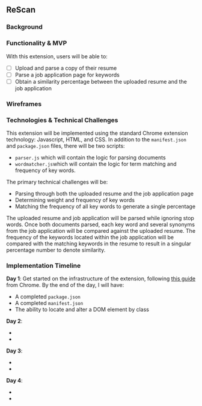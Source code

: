 ## ReScan

### Background


### Functionality & MVP

With this extension, users will be able to:

- [ ] Upload and parse a copy of their resume
- [ ] Parse a job application page for keywords
- [ ] Obtain a similarity percentage between the uploaded resume and the job application

### Wireframes


### Technologies & Technical Challenges

This extension will be implemented using the standard Chrome extension technology: Javascript, HTML, and CSS.  In addition to the `manifest.json` and `package.json` files, there will be two scripts:

- `parser.js` which will contain the logic for parsing documents
- `wordmatcher.js`which will contain the logic for term matching and frequency of key words.

The primary technical challenges will be:

- Parsing through both the uploaded resume and the job application page
- Determining weight and frequency of key words
- Matching the frequency of all key words to generate a single percentage

The uploaded resume and job application will be parsed while ignoring stop words. Once both documents parsed, each key word and several synonyms from the job application will be compared against the uploaded resume. The frequency of the keywords located within the job application will be compared with the matching keywords in the resume to result in a singular percentage number to denote similarity.

### Implementation Timeline

<!-- Day 1 left for example -->
<!-- just to be sure this isn't ingored -->
<!-- THIS IS JUST FOR EXAMPLE -->

**Day 1**: Get started on the infrastructure of the extension, following <a href="https://developer.chrome.com/extensions/getstarted">this guide</a> from Chrome.  By the end of the day, I will have:

- A completed `package.json`
- A completed `manifest.json`
- The ability to locate and alter a DOM element by class

**Day 2**:

-
-

**Day 3**:

-
-

**Day 4**:

-
-
